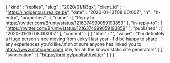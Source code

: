 {
  "kind" : "replies",
  "slug" : "2020/01/fi3qx",
  "client_id" : "https://indigenous.realize.be",
  "date" : "2020-01-13T08:00:00Z",
  "h" : "h-entry",
  "properties" : {
    "name" : [ "Reply to https://twitter.com/Brunty/status/1216374999059193859" ],
    "in-reply-to" : [ "https://twitter.com/Brunty/status/1216374999059193859" ],
    "published" : [ "2020-01-13T08:00:00Z" ],
    "content" : [ {
      "html" : "",
      "value" : "I'm definitely a Hugo person since moving from Jekyll last year - I'd be happy to share any experiences you'd like.\n\nNot sure anyone has linked you to https://www.staticgen.com/ btw, for all the known static site generators"
    } ],
    "syndication" : [ "https://brid.gy/publish/twitter" ]
  }
}
